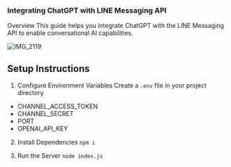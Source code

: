 ### Integrating ChatGPT with LINE Messaging API
Overview
This guide helps you integrate ChatGPT with the LINE Messaging API to enable conversational AI capabilities.


![IMG_2119](https://github.com/user-attachments/assets/6aee9ef8-8746-4bec-a217-01bfa4ff942a)


## Setup Instructions

1. Configure Environment Variables Create a `.env` file in your project directory
- CHANNEL_ACCESS_TOKEN
- CHANNEL_SECRET
- PORT
- OPENAI_API_KEY

2. Install Dependencies
`npm i`

3. Run the Server
`node index.js`
